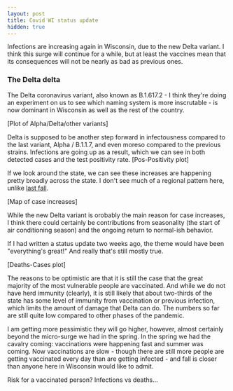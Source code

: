```yaml
---
layout: post
title: Covid WI status update
hidden: true
---
```



Infections are increasing again in Wisconsin, due to the new Delta variant. I think this surge will continue for a while, but at least the vaccines mean that its consequences will not be nearly as bad as previous ones.

### The Delta delta
The Delta coronavirus variant, also known as B.1.617.2 - I think they're doing an experiment on us to see which naming system is more inscrutable - is now dominant in Wisconsin as well as the rest of the country.  

[Plot of Alpha/Delta/other variants]

Delta is supposed to be another step forward in infectousness compared to the last variant, Alpha / B.1.1.7, and even moreso compared to the previous strains. Infections are going up as a result, which we can see in both detected cases and the test positivity rate.
[Pos-Positivity plot]

If we look around the state, we can see these increases are happening pretty broadly across the state. I don't see much of a regional pattern here, unlike [last fall](https://covid-wisconsin.com/2020/10/11/status-update/#the-northeast).

[Map of case increases]

While the new Delta variant is orobably the main reason for case increases, I think there could certainly be contributions from seasonality (the start of air conditioning season) and the ongoing return to normal-ish behavior.


If I had written a status update two weeks ago, the theme would have been "everything's great!"  And really that's still mostly true.

[Deaths-Cases plot]


The reasons to be optimistic are that it is still the case that the great majority of the most vulnerable people are vaccinated. And while we do not have herd immunity (clearly), it is still likely that about two-thirds of the state has some level of immunity from vaccination or previous infection, which limits the amount of damage that Delta can do. The numbers so far are still quite low compared to other phases of the pandemic.

I am getting more pessimistic they will go higher, however, almost certainly beyond the micro-surge we had in the spring. In the spring we had the cavalry coming: vaccinations were happening fast and summer was coming. Now vaccinations are slow - though there are still more people are getting vaccinated every day than are getting infected - and fall is closer than anyone here in Wisconsin would like to admit. 


Risk for a vaccinated person?
Infections vs deaths...
